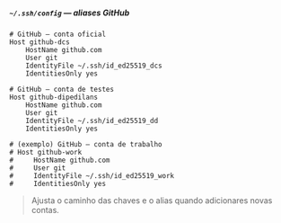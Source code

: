 ##### `~/.ssh/config` — aliases GitHub

```sshconfig
# GitHub – conta oficial
Host github-dcs
    HostName github.com
    User git
    IdentityFile ~/.ssh/id_ed25519_dcs
    IdentitiesOnly yes

# GitHub – conta de testes
Host github-dipedilans
    HostName github.com
    User git
    IdentityFile ~/.ssh/id_ed25519_dd
    IdentitiesOnly yes

# (exemplo) GitHub – conta de trabalho
# Host github-work
#     HostName github.com
#     User git
#     IdentityFile ~/.ssh/id_ed25519_work
#     IdentitiesOnly yes
```

> Ajusta o caminho das chaves e o alias quando adicionares novas contas.

